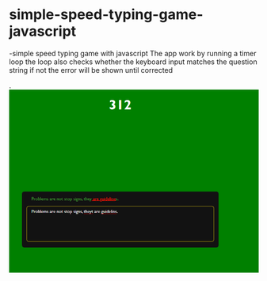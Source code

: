 # simple-speed-typing-game-javascript
-simple speed typing game with javascript 
The app work by running a timer loop the loop also checks whether the keyboard input matches the question string if not the error will be shown until corrected

.
![](image.png)
